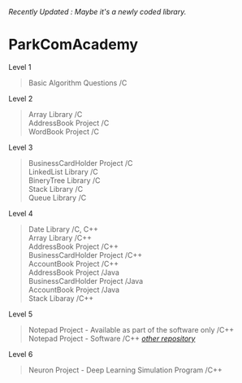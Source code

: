 _Recently Updated : Maybe it's a newly coded library._

# ParkComAcademy

Level 1  
>Basic Algorithm Questions /C  

Level 2  
>Array Library /C  
>AddressBook Project /C  
>WordBook Project /C  

Level 3  
>BusinessCardHolder Project /C  
>LinkedList Library /C  
>BineryTree Library /C  
>Stack Library /C  
>Queue Library /C  

Level 4  
>Date Library /C, C++  
>Array Library /C++  
>AddressBook Project /C++  
>BusinessCardHolder Project /C++  
>AccountBook Project /C++  
>AddressBook Project /Java  
>BusinessCardHolder Project /Java  
>AccountBook Project /Java  
>Stack Libaray /C++  

Level 5
>Notepad Project - Available as part of the software only /C++  
>Notepad Project - Software /C++ _[other repository](https://github.com/kch7990/Notepad)_  

Level 6  
>Neuron Project - Deep Learning Simulation Program /C++  
